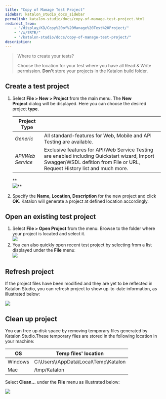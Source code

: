 ```yaml
---
title: "Copy of Manage Test Project" 
sidebar: katalon_studio_docs_sidebar
permalink: katalon-studio/docs/copy-of-manage-test-project.html 
redirect_from:
    - "/display/KD/Copy%20of%20Manage%20Test%20Project/"
    - "/x/7RTR/"
    - "/katalon-studio/docs/copy-of-manage-test-project/"
description: 
---
```

> Where to create your tests?
> 
> Choose the location for your test where you have all Read & Write permission. **Don't** store your projects in the Katalon build folder.

Create a test project
---------------------

1.  Select **File > New > Project** from the main menu. The **New Project** dialog will be displayed. Here you can choose the desired project **type**.
    
    | Project Type |   |
    | --- | --- |
    | _Generic_ | All standard-features for Web, Mobile and API Testing are available. |
    | _API/Web Service_ | Exclusive features for API/Web Service Testing are enabled including Quickstart wizard, Import Swagger/WSDL defition from File or URL, Request History list and much more. |
    
    **  
    ![](../../images/katalon-studio/docs/copy-of-manage-test-project/image2018-9-25-173A173A21.png)**
    
2.  Specify the **Name**, **Location, Description** for the new project and click **OK**. Katalon will generate a project at defined location accordingly.
    

Open an existing test project
-----------------------------

1.  Select **File > Open Project** from the menu. Browse to the folder where your project is located and select it.  
    ![](../../images/katalon-studio/docs/copy-of-manage-test-project/image2016-10-31-143A193A48.png)
2.  You can also quickly open recent test project by selecting from a list displayed under the **File** menu:  
    ![](../../images/katalon-studio/docs/copy-of-manage-test-project/image2017-6-29-163A393A27.png)

Refresh project
---------------

If the project files have been modified and they are yet to be reflected in Katalon Studio, you can refresh project to show up-to-date information, as illustrated below:

![](../../images/katalon-studio/docs/copy-of-manage-test-project/image2017-2-21-163A543A2.png)

Clean up project
----------------

You can free up disk space by removing temporary files generated by Katalon Studio.These temporary files are stored in the following location in your machine:

| OS | Temp files' location |
| --- | --- |
| Windows | C:\\Users\\<yourUserName>\\AppData\\Local\\Temp\\Katalon |
| Mac | /tmp/Katalon |

Select **Clean...** under the **File** menu as illustrated below:

![](../../images/katalon-studio/docs/copy-of-manage-test-project/image2017-6-29-163A413A18.png)